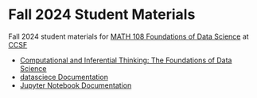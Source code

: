# Fall 2024 Student Materials
Fall 2024 student materials for [MATH 108 Foundations of Data Science](https://www.ccsf.edu/node/167501) at [CCSF](https://www.ccsf.edu)

* [Computational and Inferential Thinking: The Foundations of Data Science](https://inferentialthinking.com/)
* [datasciece Documentation](https://datascience.readthedocs.io/)
* [Jupyter Notebook Documentation](https://jupyter-notebook.readthedocs.io/)
